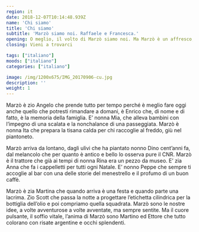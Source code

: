 ```yaml
---
region: it
date: 2018-12-07T10:14:48.939Z
name: 'Chi siamo'
title: 'Chi siamo'
subtitle: 'Marzò siamo noi. Raffaele e Francesca.'
opening: O meglio, il volto di Marzò siamo noi. Ma Marzò è un affresco, una ballata di parenti, amici, incontri fortuiti e fortunati.
closing: Vieni a trovarci

tags: ["italiano"]
moods: ["italiano"]
categories: ["italiano"]

image: /img/1200x675/IMG_20170906-cu.jpg
description: ''
weight: 1
---
```


Marzò è zio Angelo che prende tutto per tempo perché è meglio fare oggi anche quello che potresti rimandare a domani, è Enrico che, di nome e di fatto, è la memoria della famiglia. E’ nonna Mia, che alleva bambini con l’impegno di una scalata e la nonchalance di una passeggiata. Marzò è nonna Ita che prepara la tisana calda per chi raccoglie al freddo, giù nel piantoneto.

Marzò arriva da lontano, dagli ulivi che ha piantato nonno Dino cent’anni fa, dal melancolo che per quanto è antico e bello lo osserva pure il CNR. Marzò è il trattore che già ai tempi di nonna Rina era un pezzo da museo. E’ zia Anna che fa i cappelletti per tutti ogni Natale. E’ nonno Peppe che sempre ti accoglie al bar con una delle storie del menestrello e il profumo di un buon caffè.

Marzò è zia Martina che quando arriva è una festa e quando parte una lacrima. Zio Scott che passa la notte a progettare l’etichetta cilindrica per la bottiglia dell’olio e poi compriamo quella squadrata. Marzò sono le nostre idee, a volte avventurose a volte avventate, ma sempre sentite. Ma il cuore pulsante, il soffio vitale, l’anima di Marzò sono Martino ed Ettore che tutto colorano con risate argentine e occhi splendenti.
